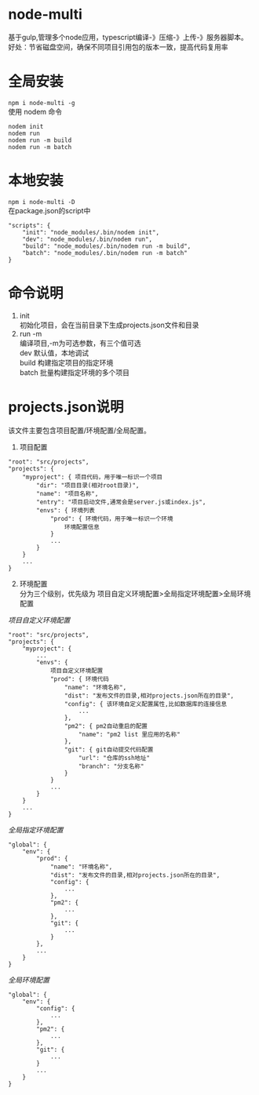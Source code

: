 # node-multi
基于gulp,管理多个node应用，typescript编译-》压缩-》上传-》服务器脚本。  
好处：节省磁盘空间，确保不同项目引用包的版本一致，提高代码复用率

# 全局安装
`npm i node-multi -g`  
使用 nodem 命令
```
nodem init
nodem run
nodem run -m build
nodem run -m batch
```
# 本地安装
`npm i node-multi -D`  
在package.json的script中
```
"scripts": {
    "init": "node_modules/.bin/nodem init",
    "dev": "node_modules/.bin/nodem run",
    "build": "node_modules/.bin/nodem run -m build",
    "batch": "node_modules/.bin/nodem run -m batch"
}
```
# 命令说明
1. init  
初始化项目，会在当前目录下生成projects.json文件和目录
2. run -m <mode>  
编译项目,-m为可选参数，有三个值可选  
dev 默认值，本地调试  
build 构建指定项目的指定环境  
batch 批量构建指定环境的多个项目  
# projects.json说明
该文件主要包含项目配置/环境配置/全局配置。  
1. 项目配置 
```
"root": "src/projects",
"projects": {
    "myproject": { 项目代码，用于唯一标识一个项目
        "dir": "项目目录(相对root目录)",
        "name": "项目名称",
        "entry": "项目启动文件,通常会是server.js或index.js",
        "envs": { 环境列表
            "prod": { 环境代码，用于唯一标识一个环境
                环境配置信息
            }
            ...
        }
    }
    ...
}
```
2. 环境配置  
分为三个级别，优先级为 项目自定义环境配置>全局指定环境配置>全局环境配置  

*项目自定义环境配置*
```
"root": "src/projects",
"projects": {
    "myproject": {
        ...
        "envs": {
            项目自定义环境配置
            "prod": { 环境代码
                "name": "环境名称",
                "dist": "发布文件的目录,相对projects.json所在的目录",
                "config": { 该环境自定义配置属性,比如数据库的连接信息
                    ...
                },
                "pm2": { pm2自动重启的配置
                    "name": "pm2 list 里应用的名称"
                },
                "git": { git自动提交代码配置
                    "url": "仓库的ssh地址"
                    "branch": "分支名称"
                }
            }
            ...
        }
    }
    ...
}
```
*全局指定环境配置*
```
"global": {
    "env": {
        "prod": {
            "name": "环境名称",
            "dist": "发布文件的目录,相对projects.json所在的目录",
            "config": {
                ...
            },
            "pm2": { 
                ...
            },
            "git": {
                ...
            }
        },
        ...
    }
}
```
*全局环境配置*
```
"global": {
    "env": {
        "config": {
            ...
        },
        "pm2": {
            ...
        },
        "git": {
            ...
        }
        ...
    }
}
```